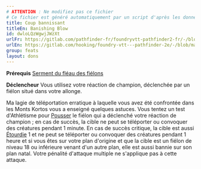 ```yaml
---
# ATTENTION : Ne modifiez pas ce fichier
# Ce fichier est généré automatiquement par un script d'après les données du module Foundry VTT officiel et de sa traduction
title: Coup bannissant
titleEn: Banishing Blow
id: dwloLQzWgwjJWzXt
urlFr: https://gitlab.com/pathfinder-fr/foundryvtt-pathfinder2-fr/-/blob/master/data/feats/dwloLQzWgwjJWzXt.htm
urlEn: https://gitlab.com/hooking/foundry-vtt---pathfinder-2e/-/blob/master/packs/data/feats.db/banishing-blow.json
group: feats
layout: dons
---
```

**Prérequis** [Serment du fléau des fiélons](serment-du-fléau-des-fiélons.md)

**Déclencheur** Vous utilisez votre réaction de champion, déclenchée par un fiélon situé dans votre allonge.  


Ma lagie de téléportation erratique à laquelle vous avez été confrontée dans les Monts Kortos vous a enseigné quelques astuces. Vous tentez un test d'Athlétisme pour [Pousser](../actions/pousser.md) le fiélon qui a déclenché votre réaction de  champion ; en cas de succès, la cible ne peut se téléporter ou convoquer des créatures pendant 1 minute. En cas de succès critique, la cible est aussi [Étourdie](../etats/étourdi.md) 1 et ne peut se téléporter ou convoquer des créatures pendant 1 heure et si vous êtes sur votre plan d'origine et que la cible est un fiélon de niveau 18 ou inférieure venant d'un autre  plan, elle est aussi bannie sur son plan natal. Votre pénalité d'attaque multiple ne s'applique pas à cette attaque.


